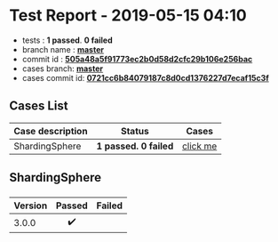 # Test Report - 2019-05-15 04:10

- tests  : **1 passed**. **0 failed**
- branch name : **[master](https://github.com/apache/incubator-skywalking/tree/master)**
- commit id : **[505a48a5f91773ec2b0d58d2cfc29b106e256bac](https://github.com/apache/incubator-skywalking/commit/505a48a5f91773ec2b0d58d2cfc29b106e256bac)**
- cases branch: **[master](https://github.com/SkywalkingTest/skywalking-autotest-scenarios/tree/master)**
- cases commit id: **[0721cc6b84079187c8d0cd1376227d7ecaf15c3f](https://github.com/SkywalkingTest/skywalking-autotest-scenarios/commit/0721cc6b84079187c8d0cd1376227d7ecaf15c3f)**

## Cases List

| Case description | Status | Cases|
|:-----|:-----:|:-----:|
|ShardingSphere| **1 passed. 0 failed**| [click me](#shardingsphere) |

## ShardingSphere

### 
|  Version     | Passed | Failed|
|:------------- |:-------:|:-----:|
| 3.0.0  | :heavy_check_mark:||

